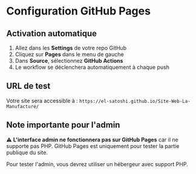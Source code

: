 # Configuration GitHub Pages

## Activation automatique
1. Allez dans les **Settings** de votre repo GitHub
2. Cliquez sur **Pages** dans le menu de gauche
3. Dans **Source**, sélectionnez **GitHub Actions**
4. Le workflow se déclenchera automatiquement à chaque push

## URL de test
Votre site sera accessible à : `https://el-satoshi.github.io/Site-Web-La-Manufacture/`

## Note importante pour l'admin
⚠️ **L'interface admin ne fonctionnera pas sur GitHub Pages** car il ne supporte pas PHP.
GitHub Pages est uniquement pour tester la partie publique du site.

Pour tester l'admin, vous devrez utiliser un hébergeur avec support PHP.

